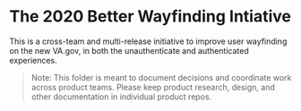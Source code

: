 # The 2020 Better Wayfinding Intiative

This is a cross-team and multi-release initiative to improve user wayfinding on the new VA.gov, in both the unauthenticate and authenticated experiences.

> Note: This folder is meant to document decisions and coordinate work across product teams. Please keep product research, design, and other documentation in individual product repos.
